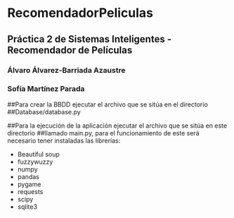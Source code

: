 # RecomendadorPeliculas
## Práctica 2 de Sistemas Inteligentes - Recomendador de Películas

### Álvaro Álvarez-Barriada Azaustre
### Sofía Martínez Parada

##Para crear la BBDD ejecutar el archivo que se sitúa en el directorio
##Database/database.py

##Para la ejecución de la aplicación ejecutar el archivo que se sitúa en este directorio
##llamado main.py, para el funcionamiento de este será necesario tener instaladas las librerías:
* Beautiful soup
* fuzzywuzzy
* numpy
* pandas
* pygame
* requests
* scipy
* sqlite3
